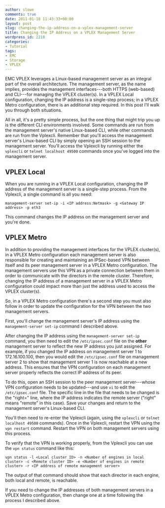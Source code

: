 ```yaml
---
author: slowe
comments: true
date: 2011-01-18 11:43:33+00:00
layout: post
slug: changing-the-ip-address-on-a-vplex-management-server
title: Changing the IP Address on a VPLEX Management Server
wordpress_id: 2218
categories:
- Tutorial
tags:
- EMC
- Storage
- VPLEX
---
```


EMC VPLEX leverages a Linux-based management server as an integral part of the overall architecture. The management server, as the name implies, provides the management interfaces---both HTTPS (web-based) and CLI---for managing the VPLEX cluster(s). In a VPLEX Local configuration, changing the IP address is a single-step process; in a VPLEX Metro configuration, there is an additional step required. In this post I'll walk you through both situations.

All in all, it's a pretty simple process, but the one thing that might trip you up is the different CLI environments involved. Some commands are run from the management server's native Linux-based CLI, while other commands are run from the Vplexcli. Remember that you'll access the management server's Linux-based CLI by simply opening an SSH session to the management server. You'll access the Vplexcli by running either the `vplexcli` or `telnet localhost 49500` commands once you've logged into the management server.

## VPLEX Local

When you are running in a VPLEX Local configuration, changing the IP address of the management server is a single-step process. From the Vplexcli, a single command is all you need:

	management-server set-ip -i <IP address:Netmask> -g <Gateway IP address> -p eth3

This command changes the IP address on the management server and you're done.

## VPLEX Metro

In addition to providing the management interfaces for the VPLEX cluster(s), in a VPLEX Metro configuration each management server is also responsible for creating and maintaining an IPSec-based VPN between itself and its peer management server in a VPLEX Metro configuration. The management servers use this VPN as a private connection between them in order to communicate with the directors in the remote cluster. Therefore, changing the IP address of a management server in a VPLEX Metro configuration could impact more than just the address used to access the VPLEX cluster(s).

So, in a VPLEX Metro configuration there's a second step you must also follow in order to update the configuration for the VPN between the two management servers.

First, you'll change the management server's IP address using the `management-server set-ip` command I described above.

After changing the IP address using the `management-server set-ip` command, you then need to edit the `/etc/ipsec.conf` file on the **other** management server to reflect the new IP address you just assigned. For example, if you changed the IP address on management server 1 to 172.16.100.100, then you would edit the `/etc/ipsec.conf` file on management server 2 to show that management server 1 is now reachable at a new address. This ensures that the VPN configuration on each management server properly reflects the correct IP address of its peer.

To do this, open an SSH session to the peer management server---whose VPN configuration needs to be updated---and use `vi` to edit the `/etc/ipsec.conf` file. The specific line in the file that needs to be changed is the "right=" line, where the IP address indicates the remote server ("right" means "remote" in this case). Save your changes and return to the management server's Linux-based CLI.

You'll then need to re-enter the Vplexcli (again, using the `vplexcli` or `telnet localhost 49500` commands). Once in the Vplexcli, restart the VPN using the `vpn restart` command. Restart the VPN on both management servers using this process.

To verify that the VPN is working properly, from the Vplexcli you can use the `vpn status` command like this:

	vpn status -l <Local cluster ID> -n <Number of engines in local cluster> -c <Remote cluster ID> -e <Number of engines in remote cluster> -r <IP address of remote management server>

The output of that command should show that each director in each engine, both local and remote, is reachable.

If you need to change the IP addresses of both management servers in a VPLEX Metro configuration, then change one at a time following the process I described above.
